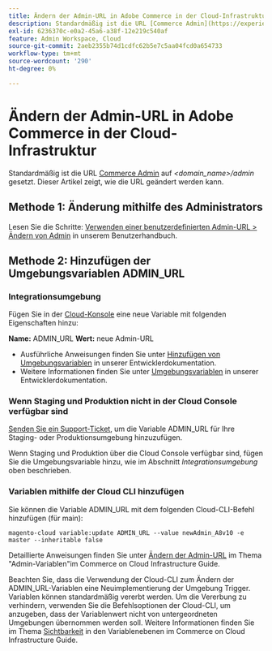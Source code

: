 ```yaml
---
title: Ändern der Admin-URL in Adobe Commerce in der Cloud-Infrastruktur
description: Standardmäßig ist die URL [Commerce Admin](https://experienceleague.adobe.com/en/docs/commerce-admin/start/admin/admin) auf *&lt;domain\_name&gt;/admin* gesetzt. Dieser Artikel zeigt, wie die URL geändert werden kann.
exl-id: 6236370c-e0a2-45a6-a38f-12e219c540af
feature: Admin Workspace, Cloud
source-git-commit: 2aeb2355b74d1cdfc62b5e7c5aa04fcd0a654733
workflow-type: tm+mt
source-wordcount: '290'
ht-degree: 0%

---
```


# Ändern der Admin-URL in Adobe Commerce in der Cloud-Infrastruktur

Standardmäßig ist die URL [Commerce Admin](https://experienceleague.adobe.com/docs/commerce-admin/start/admin/admin.html) auf *&lt;domain\_name>/admin* gesetzt. Dieser Artikel zeigt, wie die URL geändert werden kann.

## Methode 1: Änderung mithilfe des Administrators

Lesen Sie die Schritte: [Verwenden einer benutzerdefinierten Admin-URL > Ändern von Admin](https://experienceleague.adobe.com/docs/commerce-admin/stores-sales/site-store/store-urls.html#use-a-custom-admin-url) in unserem Benutzerhandbuch.

## Methode 2: Hinzufügen der Umgebungsvariablen ADMIN\_URL

### Integrationsumgebung

Fügen Sie in der [Cloud-Konsole](https://experienceleague.adobe.com/docs/commerce-cloud-service/user-guide/project/overview.html) eine neue Variable mit folgenden Eigenschaften hinzu:

**Name:** ADMIN\_URL **Wert:** neue Admin-URL

* Ausführliche Anweisungen finden Sie unter [Hinzufügen von Umgebungsvariablen](https://experienceleague.adobe.com/docs/commerce-cloud-service/user-guide/project/overview.html#configure-environment) in unserer Entwicklerdokumentation.
* Weitere Informationen finden Sie unter [Umgebungsvariablen](https://experienceleague.adobe.com/docs/commerce-cloud-service/user-guide/configure/env/stage/variables-admin.html) in unserer Entwicklerdokumentation.

### Wenn Staging und Produktion nicht in der Cloud Console verfügbar sind

[Senden Sie ein Support-Ticket](/help/help-center-guide/help-center/magento-help-center-user-guide.md#submit-ticket), um die Variable ADMIN\_URL für Ihre Staging- oder Produktionsumgebung hinzuzufügen.

Wenn Staging und Produktion über die Cloud Console verfügbar sind, fügen Sie die Umgebungsvariable hinzu, wie im Abschnitt *Integrationsumgebung* oben beschrieben.

### Variablen mithilfe der Cloud CLI hinzufügen

Sie können die Variable ADMIN\_URL mit dem folgenden Cloud-CLI-Befehl hinzufügen (für main):

`magento-cloud variable:update ADMIN_URL --value newAdmin_A8v10 -e master --inheritable false`

Detaillierte Anweisungen finden Sie unter [Ändern der Admin-URL](https://experienceleague.adobe.com/docs/commerce-cloud-service/user-guide/configure/env/stage/variables-admin.html?lang=en#change-the-admin-url) im Thema &quot;Admin-Variablen&quot;im Commerce on Cloud Infrastructure Guide.

Beachten Sie, dass die Verwendung der Cloud-CLI zum Ändern der ADMIN\_URL-Variablen eine Neuimplementierung der Umgebung Trigger. Variablen können standardmäßig vererbt werden. Um die Vererbung zu verhindern, verwenden Sie die Befehlsoptionen der Cloud-CLI, um anzugeben, dass der Variablenwert nicht von untergeordneten Umgebungen übernommen werden soll. Weitere Informationen finden Sie im Thema [Sichtbarkeit](https://experienceleague.adobe.com/docs/commerce-cloud-service/user-guide/configure/env/variable-levels.html#visibility) in den Variablenebenen im Commerce on Cloud Infrastructure Guide.
